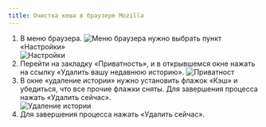 ```yaml
---
title: Очистка кеша в браузере Mozilla
---
```

1. В меню браузера.
![Меню браузера](\menu.PNG)
нужно выбрать пункт «Настройки»        
![Настройки](\menu2.PNG)       
2. Перейти на закладку «Приватность», и в открывшемся окне нажать на ссылку «Удалить вашу недавнюю историю».
![Приватност](\P.PNG)       
3. В окне «удаление истории» нужно установить флажок «Кэш» и убедиться, что все прочие флажки сняты.
Для завершения процесса нажать «Удалить сейчас».  
![Удаление истории](\delit.PNG)
4. Для завершения процесса нажать «Удалить сейчас».